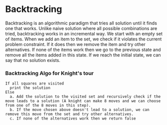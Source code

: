 # Backtracking

Backtracking is an algorithmic paradigm that tries all solution until it finds one that works. Unlike naive solution where all possible combinations are tried, backtracking works in an incremental way. We start with an empty set of items. When we add an item to the set, we check if it violates the current problem constraint. If it does then we remove the item and try other alternatives. If none of the items work then we go to the previous state and remove all the items added in this state. If we reach the initial state, we can say that no solution exists.

### Backtracking Algo for Knight's tour
```
If all squares are visited
  print the solution
Else 
  a. Add the solution to the visited set and recursively check if the move leads to a solution (A knight can make 8 moves and we can choose from one of the 8 moves in this step).
  b. If the move chosen above doesn't lead to a solution, we can remove this move from the set and try other alternatives.
  c. If none of the alternatives work then we return false
```